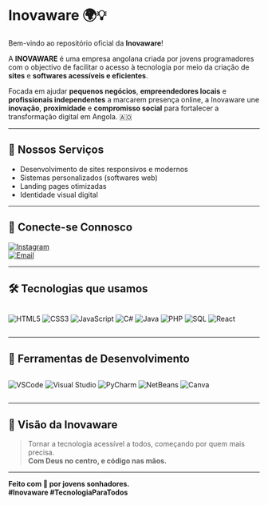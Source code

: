 # Inovaware 🌍💡

Bem-vindo ao repositório oficial da **Inovaware**!

A **INOVAWARE** é uma empresa angolana criada por jovens programadores com o objectivo de facilitar o acesso à tecnologia por meio da criação de **sites** e **softwares acessíveis e eficientes**.

Focada em ajudar **pequenos negócios**, **empreendedores locais** e **profissionais independentes** a marcarem presença online, a Inovaware une **inovação**, **proximidade** e **compromisso social** para fortalecer a transformação digital em Angola. 🇦🇴

---

## 🚀 Nossos Serviços
- Desenvolvimento de sites responsivos e modernos
- Sistemas personalizados (softwares web)
- Landing pages otimizadas
- Identidade visual digital

---

## 🤝 Conecte-se Connosco

[![Instagram](https://img.shields.io/badge/@inova.ware-E4405F?style=for-the-badge&logo=instagram&logoColor=white)](https://www.instagram.com/inova.ware/?utm_source=ig_web_button_share_sheet)  
[![Email](https://img.shields.io/badge/contato@inovaware.com-D14836?style=for-the-badge&logo=gmail&logoColor=white)](mailto:contato@inovaa.ware.com)

---

## 🛠️ Tecnologias que usamos

<div style="display: flex; flex-wrap: wrap; gap: 10px">

![HTML5](https://img.shields.io/badge/HTML5-E34F26?style=for-the-badge&logo=html5&logoColor=white)
![CSS3](https://img.shields.io/badge/CSS3-1572B6?style=for-the-badge&logo=css3&logoColor=white)
![JavaScript](https://img.shields.io/badge/JavaScript-F7DF1E?style=for-the-badge&logo=javascript&logoColor=black)
![C#](https://img.shields.io/badge/C%23-68217A?style=for-the-badge&logo=csharp&logoColor=white)
![Java](https://img.shields.io/badge/Java-ED8B00?style=for-the-badge&logo=java&logoColor=white)
![PHP](https://img.shields.io/badge/PHP-777BB4?style=for-the-badge&logo=php&logoColor=white)
![SQL](https://img.shields.io/badge/SQL-336791?style=for-the-badge&logo=mysql&logoColor=white)
![React](https://img.shields.io/badge/React-20232A?style=for-the-badge&logo=react&logoColor=61DAFB)

</div>

---

## 🧰 Ferramentas de Desenvolvimento

<div style="display: flex; flex-wrap: wrap; gap: 10px">

![VSCode](https://img.shields.io/badge/VS%20Code-007ACC?style=for-the-badge&logo=visual-studio-code&logoColor=white)
![Visual Studio](https://img.shields.io/badge/Visual%20Studio-5C2D91?style=for-the-badge&logo=visual-studio&logoColor=white)
![PyCharm](https://img.shields.io/badge/PyCharm-000000?style=for-the-badge&logo=pycharm&logoColor=white)
![NetBeans](https://img.shields.io/badge/NetBeans-1B6AC6?style=for-the-badge&logo=apache-netbeans-ide&logoColor=white)
![Canva](https://img.shields.io/badge/Canva-00C4CC?style=for-the-badge&logo=canva&logoColor=white)

</div>

---

## 🌱 Visão da Inovaware

> Tornar a tecnologia acessível a todos, começando por quem mais precisa.  
> **Com Deus no centro, e código nas mãos.**

---

**Feito com 💙 por jovens sonhadores.**  
**#Inovaware #TecnologiaParaTodos**
